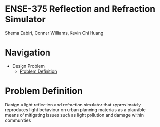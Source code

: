 # ENSE-375 Reflection and Refraction Simulator
Shema Dabiri, Conner Williams, Kevin Chi Huang

# Navigation 
  * Design Problem
      * [Problem Definition](#-Problem-Definition)

# Problem Definition
Design a light reflection and refraction simulator that approximately reproduces light behaviour on urban planning materials as a plausible means of mitigating issues such as light pollution and damage within communities

